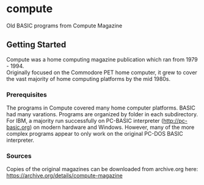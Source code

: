 # compute

Old BASIC programs from Compute Magazine

## Getting Started

Compute was a home computing magazine publication which ran from 1979 - 1994.  
Originally focused on the Commodore PET home computer, it grew to cover the
vast majority of home computing platforms by the mid 1980s.   

### Prerequisites

The programs in Compute covered many home computer platforms.  BASIC had 
many varations.  Programs are organized by folder in each subdirectory.
For IBM, a majority run successfully on PC-BASIC interpreter (http://pc-basic.org)
on modern hardware and Windows.  However, many of the more complex programs
appear to only work on the original PC-DOS BASIC interpreter.

### Sources

Copies of the original magazines can be downloaded from archive.org here:
https://archive.org/details/compute-magazine
